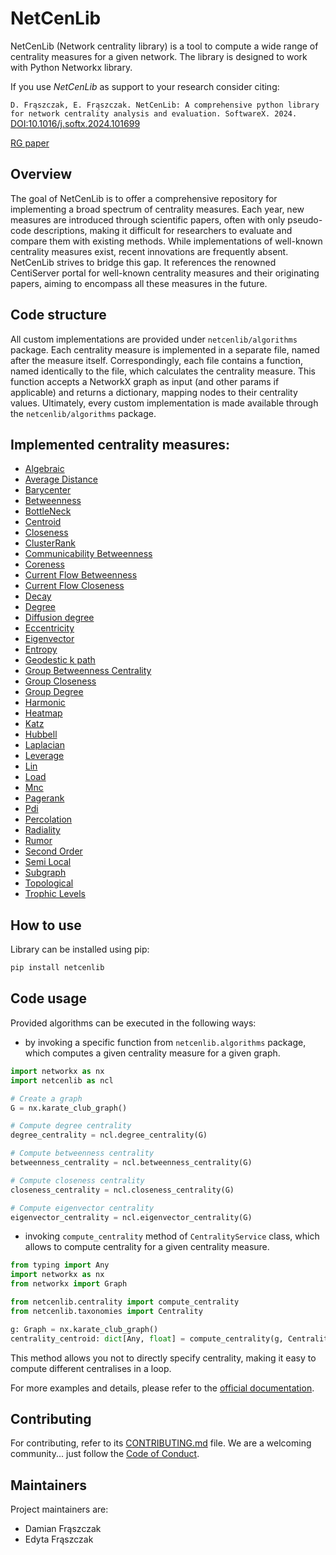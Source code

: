 # NetCenLib

NetCenLib (Network centrality library) is a tool to compute a wide range of centrality measures for a given network. The
library is designed to work with Python Networkx library.

If you use _NetCenLib_ as support to your research consider citing:

`D. Frąszczak, E. Frąszczak. NetCenLib: A comprehensive python library for network centrality analysis and evaluation. SoftwareX. 2024.` [DOI:10.1016/j.softx.2024.101699](https://doi.org/10.1016/j.softx.2024.101699)

[RG paper](https://www.researchgate.net/publication/380253577_NetCenLib_A_comprehensive_python_library_for_network_centrality_analysis_and_evaluation)

## Overview

The goal of NetCenLib is to offer a comprehensive repository for implementing a broad spectrum of centrality measures. Each
year, new measures are introduced through scientific papers, often with only pseudo-code descriptions, making it
difficult for researchers to evaluate and compare them with existing methods. While implementations of well-known
centrality measures exist, recent innovations are frequently absent. NetCenLib strives to bridge this gap. It references the
renowned CentiServer portal for well-known centrality measures and their originating papers, aiming to encompass all
these measures in the future.

## Code structure

All custom implementations are provided under `netcenlib/algorithms` package. Each centrality measure is implemented in a separate file, named after the measure itself. Correspondingly, each file contains a function, named identically to the file, which calculates the centrality measure. This function accepts a NetworkX graph as input (and other params if applicable) and returns a dictionary, mapping nodes to their centrality values. Ultimately, every custom implementation is made available through the `netcenlib/algorithms` package.
## Implemented centrality measures:

- [Algebraic](https://www.centiserver.org/centrality/Algebraic_Centrality/)
- [Average Distance](https://www.centiserver.org/centrality/Average_Distance/)
- [Barycenter](https://www.centiserver.org/centrality/Barycenter_Centrality/)
- [Betweenness](https://www.centiserver.org/centrality/Shortest-Paths_Betweenness_Centrality/)
- [BottleNeck]( https://www.centiserver.org/centrality/BottleNeck/)
- [Centroid](https://www.centiserver.org/centrality/Centroid_value/)
- [Closeness](https://www.centiserver.org/centrality/Closeness_Centrality/)
- [ClusterRank](https://www.centiserver.org/centrality/ClusterRank/)
- [Communicability Betweenness](https://www.centiserver.org/centrality/Communicability_Betweenness_Centrality/)
- [Coreness](https://www.centiserver.org/centrality/Coreness_Centrality/)
- [Current Flow Betweenness](https://www.centiserver.org/centrality/Current-Flow_Betweenness_Centrality/)
- [Current Flow Closeness](https://www.centiserver.org/centrality/Current-Flow_Closeness_Centrality/)
- [Decay](https://www.centiserver.org/centrality/Decay_Centrality/)
- [Degree](https://www.centiserver.org/centrality/Degree_Centrality/)
- [Diffusion degree](https://www.centiserver.org/centrality/Diffusion_Degree/)
- [Eccentricity](https://networkx.org/documentation/stable/reference/algorithms/generated/networkx.algorithms.distance_measures.eccentricity.html)
- [Eigenvector](https://www.centiserver.org/centrality/Eigenvector_Centrality/)
- [Entropy](https://www.centiserver.org/centrality/Entropy_Centrality/)
- [Geodestic k path](https://www.centiserver.org/centrality/Geodesic_K-Path_Centrality/)
- [Group Betweenness Centrality](https://www.centiserver.org/centrality/Group_Betweenness_Centrality/)
- [Group Closeness](https://networkx.org/documentation/stable/reference/algorithms/generated/networkx.algorithms.centrality.group_closeness_centrality.html)
- [Group Degree](https://networkx.org/documentation/stable/reference/algorithms/generated/networkx.algorithms.centrality.group_degree_centrality.html)
- [Harmonic](https://www.centiserver.org/centrality/Harmonic_Centrality/)
- [Heatmap](https://www.centiserver.org/centrality/Heatmap_Centrality/)
- [Katz](https://www.centiserver.org/centrality/Katz_Centrality/)
- [Hubbell](https://www.centiserver.org/centrality/Hubbell_Centrality/)
- [Laplacian](https://www.centiserver.org/centrality/Laplacian_Centrality/)
- [Leverage](https://www.centiserver.org/centrality/Leverage_Centrality/)
- [Lin](https://www.centiserver.org/centrality/Lin_Centrality/)
- [Load](https://www.centiserver.org/centrality/Load_Centrality/)
- [Mnc](https://www.centiserver.org/centrality/MNC_Maximum_Neighborhood_Component/)
- [Pagerank](https://www.centiserver.org/centrality/PageRank/)
- [Pdi](https://www.centiserver.org/centrality/Pairwise_Disconnectivity_Index/)
- [Percolation](https://www.centiserver.org/centrality/Percolation_Centrality/)
- [Radiality](https://www.centiserver.org/centrality/Radiality_Centrality/)
- [Rumor](https://www.centiserver.org/centrality/Rumor_Centrality/)
- [Second Order](https://www.centiserver.org/centrality/Second_Order_Centrality/)
- [Semi Local](https://www.centiserver.org/centrality/Semi_Local_Centrality/)
- [Subgraph](https://www.centiserver.org/centrality/Subgraph_Centrality/)
- [Topological](https://www.centiserver.org/centrality/Topological_Coefficient/)
- [Trophic Levels](https://networkx.org/documentation/stable/reference/algorithms/generated/networkx.algorithms.centrality.trophic_levels.html)

## How to use
Library can be installed using pip:

```bash
pip install netcenlib
```

## Code usage

Provided algorithms can be executed in the following ways:

- by invoking a specific function from `netcenlib.algorithms` package, which computes a given centrality measure for a
  given graph.

```python
import networkx as nx
import netcenlib as ncl

# Create a graph
G = nx.karate_club_graph()

# Compute degree centrality
degree_centrality = ncl.degree_centrality(G)

# Compute betweenness centrality
betweenness_centrality = ncl.betweenness_centrality(G)

# Compute closeness centrality
closeness_centrality = ncl.closeness_centrality(G)

# Compute eigenvector centrality
eigenvector_centrality = ncl.eigenvector_centrality(G)
```

- invoking `compute_centrality` method of `CentralityService` class, which allows to compute centrality for a given
  centrality measure.

```python
from typing import Any
import networkx as nx
from networkx import Graph

from netcenlib.centrality import compute_centrality
from netcenlib.taxonomies import Centrality

g: Graph = nx.karate_club_graph()
centrality_centroid: dict[Any, float] = compute_centrality(g, Centrality.CENTROID)
```

This method allows you not to directly specify centrality, making it easy to compute different centralises in a loop.

For more examples and details, please refer to the [official documentation](https://netcenlib.readthedocs.io/en/latest/index.html).

## Contributing

For contributing, refer to its [CONTRIBUTING.md](.github/CONTRIBUTING.md) file.
We are a welcoming community... just follow the [Code of Conduct](.github/CODE_OF_CONDUCT.md).

## Maintainers

Project maintainers are:

- Damian Frąszczak
- Edyta Frąszczak
